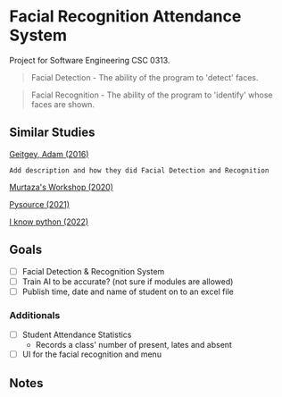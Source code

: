 # Facial Recognition Attendance System
Project for Software Engineering CSC 0313.

> Facial Detection - The ability of the program to 'detect' faces.

> Facial Recognition - The ability of the program to 'identify' whose faces are shown.

## Similar Studies
[Geitgey, Adam (2016)](https://medium.com/@ageitgey/machine-learning-is-fun-part-4-modern-face-recognition-with-deep-learning-c3cffc121d78)

`Add description and how they did Facial Detection and Recognition`

[Murtaza's Workshop (2020)](https://www.youtube.com/watch?v=sz25xxF_AVE)

[Pysource (2021)](https://www.youtube.com/watch?v=5yPeKQzCPdI)

[I know python (2022)](https://www.youtube.com/watch?v=A6464U4bPPQ)

## Goals
- [ ] Facial Detection & Recognition System
- [ ] Train AI to be accurate? (not sure if modules are allowed)
- [ ] Publish time, date and name of student on to an excel file

### Additionals
- [ ] Student Attendance Statistics
  - Records a class' number of present, lates and absent
- [ ] UI for the facial recognition and menu 

## Notes
